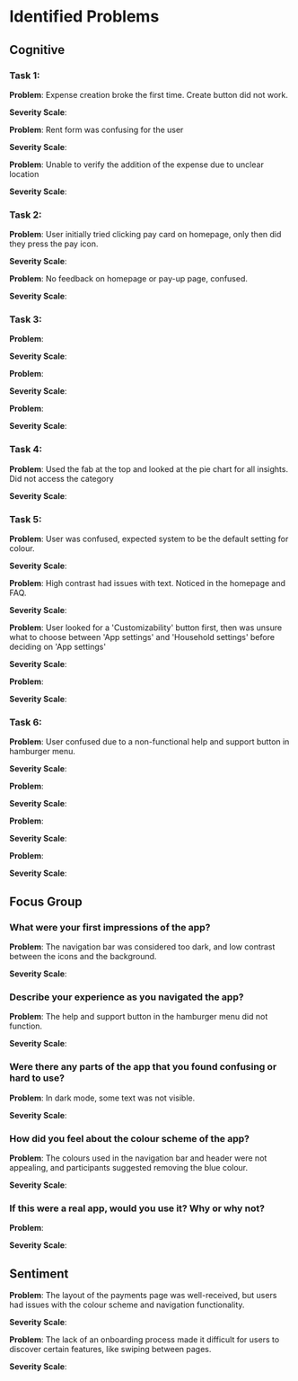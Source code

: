 # Identified Problems

## Cognitive

### Task 1:

**Problem**: Expense creation broke the first time. Create button did not work.

**Severity Scale**:

**Problem**: Rent form was confusing for the user

**Severity Scale**:

**Problem**: Unable to verify the addition of the expense due to unclear location

**Severity Scale**:

### Task 2:

**Problem**: User initially tried clicking pay card on homepage, only then did they press the pay icon.

**Severity Scale**:

**Problem**: No feedback on homepage or pay-up page, confused.

**Severity Scale**:

### Task 3:

**Problem**:

**Severity Scale**:

**Problem**:

**Severity Scale**:

**Problem**:

**Severity Scale**:

### Task 4:

**Problem**: Used the fab at the top and looked at the pie chart for all insights. Did not access the category

**Severity Scale**:

### Task 5:

**Problem**: User was confused, expected system to be the default setting for colour.

**Severity Scale**:

**Problem**: High contrast had issues with text. Noticed in the homepage and FAQ.

**Severity Scale**:

**Problem**: User looked for a 'Customizability' button first, then was unsure what to choose between 'App settings' and 'Household settings' before deciding on 'App settings'

**Severity Scale**:

**Problem**:

**Severity Scale**:

### Task 6:

**Problem**: User confused due to a non-functional help and support button in hamburger menu.

**Severity Scale**:

**Problem**:

**Severity Scale**:

**Problem**:

**Severity Scale**:

**Problem**:

**Severity Scale**:

## Focus Group

### What were your first impressions of the app?
**Problem**: The navigation bar was considered too dark, and low contrast between the icons and the background.

**Severity Scale**:

### Describe your experience as you navigated the app?
**Problem**: The help and support button in the hamburger menu did not function.

**Severity Scale**:
### Were there any parts of the app that you found confusing or hard to use?
**Problem**: In dark mode, some text was not visible.

**Severity Scale**:

### How did you feel about the colour scheme of the app?

**Problem**: The colours used in the navigation bar and header were not appealing, and participants suggested removing the blue colour.

**Severity Scale**:

### If this were a real app, would you use it? Why or why not?

**Problem**:

**Severity Scale**:

## Sentiment


**Problem**: The layout of the payments page was well-received, but users had issues with the colour scheme and navigation functionality.

**Severity Scale**:



**Problem**: The lack of an onboarding process made it difficult for users to discover certain features, like swiping between pages.

**Severity Scale**: